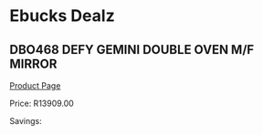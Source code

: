 
# Ebucks Dealz
## DBO468 DEFY GEMINI DOUBLE OVEN M/F MIRROR
[Product Page](https://www.ebucks.com/web/shop/productSelected.do?prodId=1232908822&catId=704989856)

Price: R13909.00

Savings: 


	